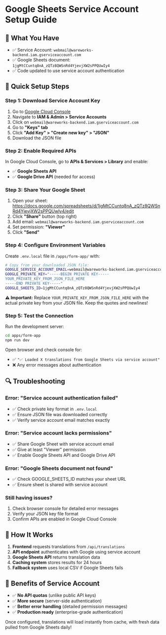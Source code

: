 # Google Sheets Service Account Setup Guide

## 🔧 What You Have
- ✅ Service Account: `webmail@wareworks-backend.iam.gserviceaccount.com`
- ✅ Google Sheets document: `1jgMtCCuntq8nA_zQTz8QWSnRd4YjevjXW2sPPQUwIy4`
- ✅ Code updated to use service account authentication

## 🚀 Quick Setup Steps

### Step 1: Download Service Account Key
1. Go to [Google Cloud Console](https://console.cloud.google.com/)
2. Navigate to **IAM & Admin > Service Accounts**
3. Click on `webmail@wareworks-backend.iam.gserviceaccount.com`
4. Go to **"Keys" tab**
5. Click **"Add Key" > "Create new key" > "JSON"**
6. Download the JSON file

### Step 2: Enable Required APIs
In Google Cloud Console, go to **APIs & Services > Library** and enable:
- ✅ **Google Sheets API**
- ✅ **Google Drive API** (needed for access)

### Step 3: Share Your Google Sheet
1. Open your sheet: https://docs.google.com/spreadsheets/d/1jgMtCCuntq8nA_zQTz8QWSnRd4YjevjXW2sPPQUwIy4/edit
2. Click **"Share"** button (top right)
3. Add email: `webmail@wareworks-backend.iam.gserviceaccount.com`
4. Set permission: **"Viewer"**
5. Click **"Send"**

### Step 4: Configure Environment Variables
Create `.env.local` file in `/apps/form-app/` with:

```bash
# Copy from your downloaded JSON file:
GOOGLE_SERVICE_ACCOUNT_EMAIL=webmail@wareworks-backend.iam.gserviceaccount.com
GOOGLE_PRIVATE_KEY="-----BEGIN PRIVATE KEY-----
YOUR_PRIVATE_KEY_FROM_JSON_FILE_HERE
-----END PRIVATE KEY-----"
GOOGLE_SHEETS_ID=1jgMtCCuntq8nA_zQTz8QWSnRd4YjevjXW2sPPQUwIy4
```

**⚠️ Important:** Replace `YOUR_PRIVATE_KEY_FROM_JSON_FILE_HERE` with the actual private key from your JSON file. Keep the quotes and newlines!

### Step 5: Test the Connection
Run the development server:
```bash
cd apps/form-app
npm run dev
```

Open browser and check console for:
- ✅ `"✅ Loaded X translations from Google Sheets via service account"`
- ❌ Any error messages about authentication

## 🔍 Troubleshooting

### Error: "Service account authentication failed"
- ✅ Check private key format in `.env.local`
- ✅ Ensure JSON file was downloaded correctly
- ✅ Verify service account email matches exactly

### Error: "Service account lacks permissions"
- ✅ Share Google Sheet with service account email
- ✅ Give at least "Viewer" permission
- ✅ Enable Google Sheets API and Google Drive API

### Error: "Google Sheets document not found"
- ✅ Check GOOGLE_SHEETS_ID matches your sheet URL
- ✅ Ensure sheet is shared with service account

### Still having issues?
1. Check browser console for detailed error messages
2. Verify your JSON key file format
3. Confirm APIs are enabled in Google Cloud Console

## 📝 How It Works

1. **Frontend** requests translations from `/api/translations`
2. **API endpoint** authenticates with Google using service account
3. **Google Sheets API** returns translation data
4. **Caching system** stores results for 24 hours
5. **Fallback system** uses local CSV if Google Sheets fails

## 🎯 Benefits of Service Account

- ✅ **No API quotas** (unlike public API keys)
- ✅ **More secure** (server-side authentication)
- ✅ **Better error handling** (detailed permission messages)
- ✅ **Production ready** (enterprise-grade authentication)

Once configured, translations will load instantly from cache, with fresh data pulled from Google Sheets daily!
